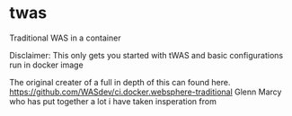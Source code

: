 # twas
Traditional WAS in a container

Disclaimer: This only gets you started with tWAS and basic configurations  run in docker image


The original creater of a full in depth of this can found here. https://github.com/WASdev/ci.docker.websphere-traditional
Glenn Marcy who has put together a lot i have taken insperation from

